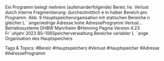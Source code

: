 Ein Programm belegt mehrere (aufeinanderfolgende) Bereic he.
Verlust durch interne Fragmentierung: durchschnittlich e in halber Bereich pro Programm.
Abb. 9 Hauptspeicherorganisation mit statischen Bereiche n gleicher L ¨angeniedrige Adresse
hohe AdresseProgramm Verlust...
Betriebssysteme DHBW Mannheim ©Henning Pagnia Version 4.23 Fr¨uhjahr 2023 BS–106Speicherverwaltung Bereiche variabler L ¨ange Organisation des Hauptspeichers

   Tags & Topics:
   #Bereic
   #Hauptspeichers
   #Verlust
   #Hauptspeicher
   #Adresse
   #AdresseProgramm